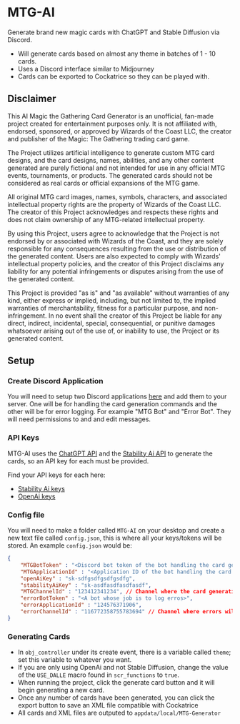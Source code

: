# MTG-AI
Generate brand new magic cards with ChatGPT and Stable Diffusion via Discord.
- Will generate cards based on almost any theme in batches of 1 - 10 cards.
- Uses a Discord interface similar to Midjourney
- Cards can be exported to Cockatrice so they can be played with.

## Disclaimer
This AI Magic the Gathering Card Generator is an unofficial, fan-made project created for entertainment purposes only. It is not affiliated with, endorsed, sponsored, or approved by Wizards of the Coast LLC, the creator and publisher of the Magic: The Gathering trading card game.

The Project utilizes artificial intelligence to generate custom MTG card designs, and the card designs, names, abilities, and any other content generated are purely fictional and not intended for use in any official MTG events, tournaments, or products. The generated cards should not be considered as real cards or official expansions of the MTG game.

All original MTG card images, names, symbols, characters, and associated intellectual property rights are the property of Wizards of the Coast LLC. The creator of this Project acknowledges and respects these rights and does not claim ownership of any MTG-related intellectual property.

By using this Project, users agree to acknowledge that the Project is not endorsed by or associated with Wizards of the Coast, and they are solely responsible for any consequences resulting from the use or distribution of the generated content. Users are also expected to comply with Wizards' intellectual property policies, and the creator of this Project disclaims any liability for any potential infringements or disputes arising from the use of the generated content.

This Project is provided "as is" and "as available" without warranties of any kind, either express or implied, including, but not limited to, the implied warranties of merchantability, fitness for a particular purpose, and non-infringement. In no event shall the creator of this Project be liable for any direct, indirect, incidental, special, consequential, or punitive damages whatsoever arising out of the use of, or inability to use, the Project or its generated content.

## Setup
### Create Discord Application
You will need to setup two Discord applications [here](https://discord.com/developers/applications/) and add them to your server.
One will be for handling the card generation commands and the other will be for error logging. For example "MTG Bot" and "Error Bot".
They will need permissions to and and edit messages.

### API Keys
MTG-AI uses the [ChatGPT API]() and the [Stability Ai API]() to generate the cards, so an API key for each must be provided.

Find your API keys for each here:
- [Stability Ai keys](https://dreamstudio.ai/account)
- [OpenAi keys](https://platform.openai.com/account/api-keys)

### Config file 
You will need to make a folder called `MTG-AI` on your desktop and create a new text file called `config.json`, this is where all your keys/tokens will be stored.
An example `config.json` would be:
```json
{
    "MTGBotToken" : "<Discord bot token of the bot handling the card generation>",
    "MTGApplicationId" : "<Application ID of the bot handling the card generation>",
    "openAiKey" : "sk-sdfgsdfgsdfgsdfg", 
    "stabilityAiKey" : "sk-asdfasdfasdfasdf",
    "MTGChannelId" : "123412341234", // Channel where the card generation will happen
    "errorBotToken" : "<A bot whose job is to log erros>",
    "errorApplicationId" : "124576371906",
    "errorChannelId" : "116772358755783694" // Channel where errors will be logged
}
```

### Generating Cards
- In `obj_controller` under its create event, there is a variable called `theme`; set this variable to whatever you want. 
- If you are only using OpenAi and not Stable Diffusion, change the value of the `USE_DALLE` macro found in `scr_functions` to `true`.  
- When running the project, click the generate card button and it will begin generating a new card.
- Once any number of cards have been generated, you can click the export button to save an XML file compatible with Cockatrice
- All cards and XML files are outputed to `appdata/local/MTG-Generator`


